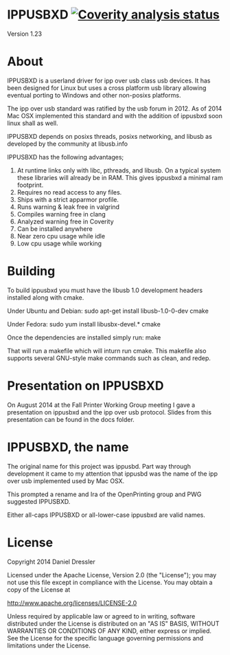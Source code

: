 # IPPUSBXD [![Coverity analysis status](https://scan.coverity.com/projects/2634/badge.svg)](https://scan.coverity.com/projects/2634)

Version 1.23

About
=======
IPPUSBXD is a userland driver for ipp over usb class usb devices. It has been
designed for Linux but uses a cross platform usb library allowing eventual
porting to Windows and other non-posixs platforms.

The ipp over usb standard was ratified by the usb forum in 2012. As of 2014 Mac
OSX implemented this standard and with the addition of ippusbxd soon linux shall
as well.

IPPUSBXD depends on posixs threads, posixs networking, and libusb as developed
by the community at libusb.info

IPPUSBXD has the following advantages;

1. At runtime links only with libc, pthreads, and libusb. On a typical system
these libraries will already be in RAM. This gives ippusbxd a minimal ram
footprint.
2. Requires no read access to any files.
3. Ships with a strict apparmor profile.
3. Runs warning & leak free in valgrind
4. Compiles warning free in clang
5. Analyzed warning free in Coverity
6. Can be installed anywhere
7. Near zero cpu usage while idle
8. Low cpu usage while working

Building
=======

To build ippusbxd you must have the libusb 1.0 development headers installed along
with cmake.

Under Ubuntu and Debian:
  sudo apt-get install libusb-1.0-0-dev cmake

Under Fedora:
  sudo yum install libusbx-devel.* cmake

Once the dependencies are installed simply run:
  make

That will run a makefile which will inturn run cmake. This makefile also
supports several GNU-style make commands such as clean, and redep.

Presentation on IPPUSBXD
=======
On August 2014 at the Fall Printer Working Group meeting I gave a presentation
on ippusbxd and the ipp over usb protocol. Slides from this presentation can be
found in the docs folder.

IPPUSBXD, the name
=======
The original name for this project was ippusbd. Part way through development it
came to my attention that ippusbd was the name of the ipp over usb implemented
used by Mac OSX.

This prompted a rename and Ira of the OpenPrinting group and PWG suggested
IPPUSBXD.

Either all-caps IPPUSBXD or all-lower-case ippusbxd are valid names.

License
=======
Copyright 2014 Daniel Dressler

Licensed under the Apache License, Version 2.0 (the "License");
you may not use this file except in compliance with the License.
You may obtain a copy of the License at

  http://www.apache.org/licenses/LICENSE-2.0

Unless required by applicable law or agreed to in writing, software
distributed under the License is distributed on an "AS IS" BASIS,
WITHOUT WARRANTIES OR CONDITIONS OF ANY KIND, either express or implied.
See the License for the specific language governing permissions and
limitations under the License.
